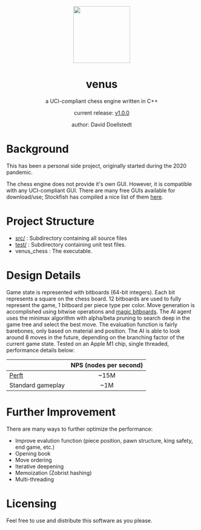 <div align="center">
 <img src="https://upload.wikimedia.org/wikipedia/commons/thumb/9/93/Venus_globe_-_transparent_background.png/1200px-Venus_globe_-_transparent_background.png" 
  width="150" height="150">
  <h1>venus</h1>
  <p>a UCI-compliant chess engine written in C++</p>
  <p>current release: <a href="https://github.com/daviddoellstedt/venus_chess/releases">v1.0.0</a></p>
  <p>author: David Doellstedt</p>
</div>

# Background
This has been a personal side project, originally started during the 2020 
pandemic.

The chess engine does not provide it's own GUI. However, it is compatible with 
any UCI-compliant GUI. There are many free GUIs available for download/use; Stockfish
has compiled a nice list of them [here](https://github.com/official-stockfish/Stockfish/wiki/Download-and-usage#download-a-chess-gui).

# Project Structure

* [src/](https://github.com/daviddoellstedt/venus_chess/tree/master/src) : Subdirectory containing all source files
* [test/](https://github.com/daviddoellstedt/venus_chess/tree/master/test) : Subdirectory containing unit test files.
* venus_chess : The executable.

# Design Details
Game state is represented with bitboards (64-bit integers). Each bit represents a square on the chess board. 12 bitboards are used to fully represent the game, 1 bitboard per piece type per color. Move generation is accomplished using bitwise operations and [magic bitboards](https://www.chessprogramming.org/Magic_Bitboards). The AI agent uses the minimax algorithm with alpha/beta pruning to search deep in the game tree and select the best move. The evaluation function is fairly barebones, only based on material and position. The AI is able to look around 8 moves in the future, depending on the branching factor of the current game state. Tested on an Apple M1 chip, single threaded, performance details below:

|                                                 | NPS (nodes per second)|
| ------------------------------------------------|:---------------------:|
| [Perft](https://www.chessprogramming.org/Perft) | ~15M                  |
| Standard gameplay                               | ~1M                   |


# Further Improvement
There are many ways to further optimize the performance:

* Improve evalution function (piece position, pawn structure, king safety, end game, etc.)
* Opening book
* Move ordering
* Iterative deepening
* Memoization (Zobrist hashing)
* Multi-threading


# Licensing
Feel free to use and distribute this software as you please.
